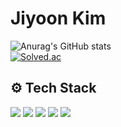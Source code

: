 <div align="left">
  
# Jiyoon Kim
![Anurag's GitHub stats](https://github-readme-stats.vercel.app/api?username=yo0oni&show_icons=true&theme=onedark)
<br>
[![Solved.ac](http://mazassumnida.wtf/api/mini/generate_badge?boj=rlawldbs0911)](https://solved.ac/rlawldbs0911)


## ⚙️ Tech Stack
<img src="https://img.shields.io/badge/springboot-6DB33F?style=for-the-badge&logo=springboot&logoColor=white"> <img src="https://img.shields.io/badge/MySQL-4479A1?style=for-the-badge&logo=MySQL&logoColor=white"> <img src="https://img.shields.io/badge/Thymeleaf-005F0F?style=for-the-badge&logo=Thymeleaf&logoColor=white"> <img src="https://img.shields.io/badge/Firebase-FFCA28?style=for-the-badge&logo=Firebase&logoColor=white"> <img src="https://img.shields.io/badge/Hibernate-59666C?style=for-the-badge&logo=Hibernate&logoColor=white">

